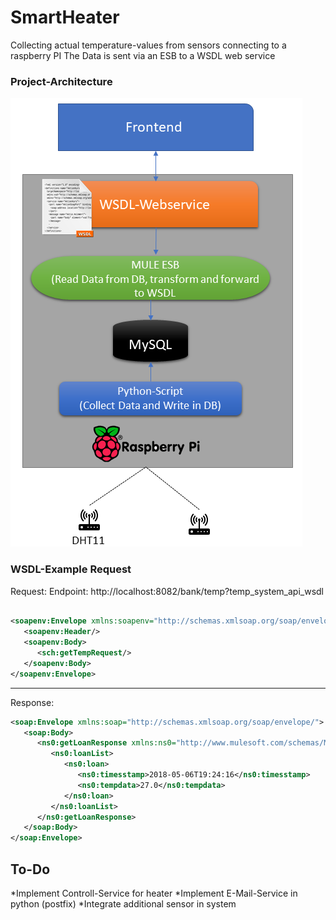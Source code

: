 # SmartHeater 

Collecting actual temperature-values from sensors connecting to a raspberry PI 
The Data is sent via an ESB to a WSDL web service

### Project-Architecture
![alt text](https://github.com/gandhi187/SmartHeater/blob/master/Pr%C3%A4sentation1.png "Architecture")


### WSDL-Example Request

Request:
Endpoint: http://localhost:8082/bank/temp?temp_system_api_wsdl


```xml

<soapenv:Envelope xmlns:soapenv="http://schemas.xmlsoap.org/soap/envelope/" xmlns:sch="http://www.mulesoft.com/schemas/Mule/Schema.xsd">
   <soapenv:Header/>
   <soapenv:Body>
      <sch:getTempRequest/>
   </soapenv:Body>
</soapenv:Envelope>
```
---

Response:

```xml
<soap:Envelope xmlns:soap="http://schemas.xmlsoap.org/soap/envelope/">
   <soap:Body>
      <ns0:getLoanResponse xmlns:ns0="http://www.mulesoft.com/schemas/Mule/Schema.xsd">
         <ns0:loanList>
            <ns0:loan>
               <ns0:timesstamp>2018-05-06T19:24:16</ns0:timesstamp>
               <ns0:tempdata>27.0</ns0:tempdata>
            </ns0:loan>
         </ns0:loanList>
      </ns0:getLoanResponse>
   </soap:Body>
</soap:Envelope>
```

## To-Do
*Implement Controll-Service for heater
*Implement E-Mail-Service in python (postfix)
*Integrate additional sensor in system
